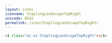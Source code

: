 ```yaml
---
layout: icons
iconname: StaplingLandscapeTopRight
unicode: EE42
permalink: /icon/StaplingLandscapeTopRight/
---
```


``` html
<i class="mi mi-StaplingLandscapeTopRight"></i>
```
